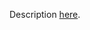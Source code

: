 Description [here](https://scalacenter.github.io/scala-3-migration-guide/docs/incompatibilities/dropped-features.html#do-while-construct).